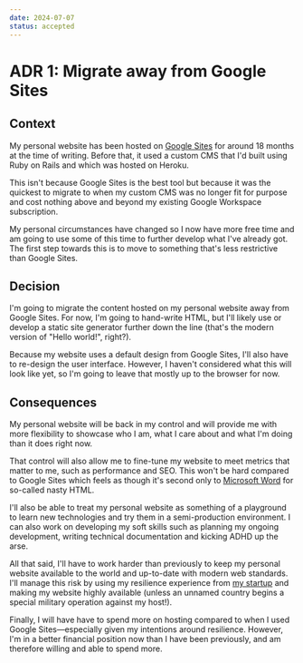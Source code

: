 ```yaml
---
date: 2024-07-07
status: accepted
---
```


# ADR 1: Migrate away from Google Sites

## Context

My personal website has been hosted on [Google Sites][gsites] for around 18 months at the time of writing. Before that, it used a custom CMS that I'd built using Ruby on Rails and which was hosted on Heroku.

This isn't because Google Sites is the best tool but because it was the quickest to migrate to when my custom CMS was no longer fit for purpose and cost nothing above and beyond my existing Google Workspace subscription.

My personal circumstances have changed so I now have more free time and am going to use some of this time to further develop what I've already got. The first step towards this is to move to something that's less restrictive than Google Sites.

## Decision

I'm going to migrate the content hosted on my personal website away from Google Sites. For now, I'm going to hand-write HTML, but I'll likely use or develop a static site generator further down the line (that's the modern version of "Hello world!", right?).

Because my website uses a default design from Google Sites, I'll also have to re-design the user interface. However, I haven't considered what this will look like yet, so I'm going to leave that mostly up to the browser for now. 

## Consequences

My personal website will be back in my control and will provide me with more flexibility to showcase who I am, what I care about and what I'm doing than it does right now.

That control will also allow me to fine-tune my website to meet metrics that matter to me, such as performance and SEO. This won't be hard compared to Google Sites which feels as though it's second only to [Microsoft Word][wordmarkup] for so-called nasty HTML.

I'll also be able to treat my personal website as something of a playground to learn new technologies and try them in a semi-production environment. I can also work on developing my soft skills such as planning my ongoing development, writing technical documentation and kicking ADHD up the arse.

All that said, I'll have to work harder than previously to keep my personal website available to the world and up-to-date with modern web standards. I'll manage this risk by using my resilience experience from [my startup][startup] and making my website highly available (unless an unnamed country begins a special military operation against my host!).

Finally, I will have have to spend more on hosting compared to when I used Google Sites—especially given my intentions around resilience. However, I'm in a better financial position now than I have been previously, and am therefore willing and able to spend more.

[gsites]:     https://workspace.google.com/products/sites/
[startup]:    https://www.gurste.com
[wordmarkup]: https://blog.codinghorror.com/cleaning-words-nasty-html/
